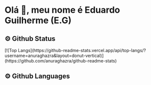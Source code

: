 <h1>Olá 👋, meu nome é Eduardo Guilherme (E.G)</h1>


  <h2>⚙️ Github Status</h2>
[![Top Langs](https://github-readme-stats.vercel.app/api/top-langs/?username=anuraghazra&layout=donut-vertical)](https://github.com/anuraghazra/github-readme-stats)
  
  
  <h2>⚙️ Github Languages</h2>
  

